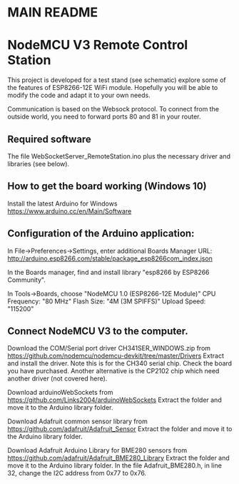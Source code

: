 # MAIN README

NodeMCU V3 Remote Control Station
=================================

This project is developed for a test stand (see schematic) explore some of the features of ESP8266-12E WiFi module. Hopefully you will be able to modify the code and adapt it to your own needs.

Communication is based on the Websock protocol. To connect from the outside world, you need to forward ports 80 and 81 in your router.

Required software
-----------------
The file WebSocketServer_RemoteStation.ino plus the necessary driver and libraries (see below).

How to get the board working (Windows 10)
-----------------------------------------
Install the latest Arduino for Windows https://www.arduino.cc/en/Main/Software

Configuration of the Arduino application:
-----------------------------------------

In File->Preferences->Settings, enter additional Boards Manager URL:
http://arduino.esp8266.com/stable/package_esp8266com_index.json

In the Boards manager, find and install library "esp8266 by ESP8266 Community".

In Tools->Boards, choose "NodeMCU 1.0 (ESP8266-12E Module)"
CPU Frequency: "80 MHz"
Flash Size: "4M (3M SPIFFS)"
Upload Speed: "115200"

Connect NodeMCU V3 to the computer.
-----------------------------------

Download the COM/Serial port driver CH341SER_WINDOWS.zip from https://github.com/nodemcu/nodemcu-devkit/tree/master/Drivers
Extract and install the driver. Note this is for the CH340 serial chip. Check the board you have purchased. Another alternative is the CP2102 chip which need another driver (not covered here).

Download arduinoWebSockets from https://github.com/Links2004/arduinoWebSockets
Extract the folder and move it to the Arduino library folder.

Download Adafruit common sensor library from https://github.com/adafruit/Adafruit_Sensor
Extract the folder and move it to the Arduino library folder.

Download Adafruit Arduino Library for BME280 sensors from https://github.com/adafruit/Adafruit_BME280_Library
Extract the folder and move it to the Arduino library folder.
In the file Adafruit_BME280.h, in line 32, change the I2C address from 0x77 to 0x76.



